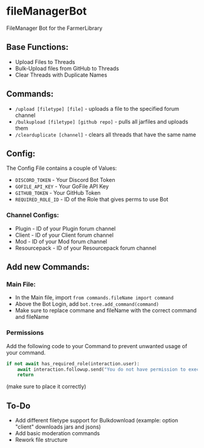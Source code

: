# fileManagerBot
FileManager Bot for the FarmerLibrary




## Base Functions:
- Upload Files to Threads
- Bulk-Upload files from GitHub to Threads
- Clear Threads with Duplicate Names


## Commands:
- `/upload [filetype] [file]` - uploads a file to the specified forum channel
- `/bulkupload [filetype] [github repo]` - pulls all jarfiles and uploads them
- `/clearduplicate [channel]` - clears all threads that have the same name

## Config:
The Config File contains a couple of Values:
- `DISCORD_TOKEN` - Your Discord Bot Token
- `GOFILE_API_KEY` - Your GoFile API Key
- `GITHUB_TOKEN` - Your GitHub Token
- `REQUIRED_ROLE_ID` - ID of the Role that gives perms to use Bot

### Channel Configs:
- Plugin - ID of your Plugin forum channel
- Client - ID of your Client forum channel
- Mod - ID of your Mod forum channel
- Resourcepack - ID of your Resourcepack forum channel

## Add new Commands:
### Main File: 
- In the Main file, import
`from commands.fileName import command`
- Above the Bot Login, add
`bot.tree.add_command(command)`
- Make sure to replace commane and fileName with the correct command and fileName

### Permissions
Add the following code to your Command to prevent unwanted usage of your command. 
```py
if not await has_required_role(interaction.user):
    await interaction.followup.send("You do not have permission to execute this command.")
    return
```
(make sure to place it correctly)

## To-Do
- Add different filetype support for Bulkdownload (example: option "client" downloads jars and jsons)
- Add basic moderation commands
- Rework file structure




